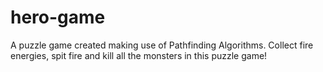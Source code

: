 # hero-game

A puzzle game created making use of Pathfinding Algorithms.
Collect fire energies, spit fire and kill all the monsters in this puzzle game!
